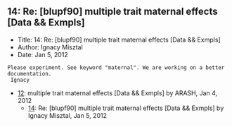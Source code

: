 ## 14: Re: [blupf90] multiple trait maternal effects [Data && Exmpls]

- Title: 14: Re: [blupf90] multiple trait maternal effects [Data && Exmpls]
- Author: Ignacy Misztal
- Date: Jan 5, 2012
```
Please experiment. See keyword "maternal". We are working on a better documentation.
 Ignacy
```

- [12](0012.md): multiple trait maternal effects [Data &amp;&amp; Exmpls] by ARASH, Jan 4, 2012
    - [14](0014.md): Re: [blupf90] multiple trait maternal effects [Data &amp;&amp; Exmpls] by Ignacy Misztal, Jan 5, 2012
